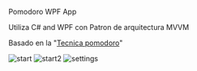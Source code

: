 Pomodoro WPF App


Utiliza C# and WPF con Patron de arquitectura MVVM


Basado en la "[Tecnica pomodoro](https://es.wikipedia.org/wiki/T%C3%A9cnica_Pomodoro)"


![start](https://user-images.githubusercontent.com/31046332/152335543-c034c758-1443-4f96-8d91-7dedbaf35b36.PNG)
![start2](https://user-images.githubusercontent.com/31046332/152335557-d7387e27-021e-45c5-8718-868e5d373a4a.PNG)
![settings](https://user-images.githubusercontent.com/31046332/152335567-7a6829dc-3d54-4bcb-96ed-173268d71b5e.PNG)
